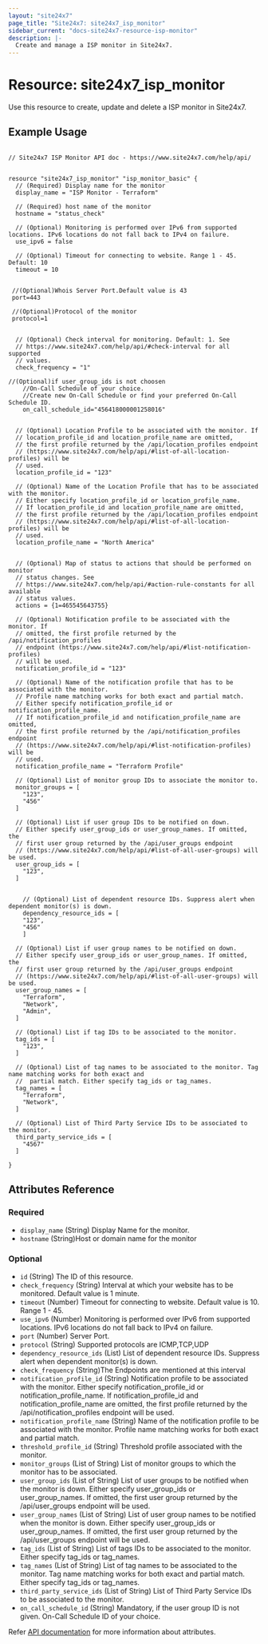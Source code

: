 ```yaml
---
layout: "site24x7"
page_title: "Site24x7: site24x7_isp_monitor"
sidebar_current: "docs-site24x7-resource-isp-monitor"
description: |-
  Create and manage a ISP monitor in Site24x7.
---
```


# Resource: site24x7\_isp\_monitor

Use this resource to create, update and delete a ISP monitor in Site24x7.

## Example Usage


```hcl

// Site24x7 ISP Monitor API doc - https://www.site24x7.com/help/api/


resource "site24x7_isp_monitor" "isp_monitor_basic" {
  // (Required) Display name for the monitor
  display_name = "ISP Monitor - Terraform"

  // (Required) host name of the monitor
  hostname = "status_check"

  // (Optional) Monitoring is performed over IPv6 from supported locations. IPv6 locations do not fall back to IPv4 on failure. 
  use_ipv6 = false

  // (Optional) Timeout for connecting to website. Range 1 - 45. Default: 10
  timeout = 10


 //(Optional)Whois Server Port.Default value is 43
 port=443

 //(Optional)Protocol of the monitor
 protocol=1


  // (Optional) Check interval for monitoring. Default: 1. See
  // https://www.site24x7.com/help/api/#check-interval for all supported
  // values.
  check_frequency = "1"

//(Optional)if user_group_ids is not choosen
    //On-Call Schedule of your choice.
    //Create new On-Call Schedule or find your preferred On-Call Schedule ID.
    on_call_schedule_id="456418000001258016"


  // (Optional) Location Profile to be associated with the monitor. If 
  // location_profile_id and location_profile_name are omitted,
  // the first profile returned by the /api/location_profiles endpoint
  // (https://www.site24x7.com/help/api/#list-of-all-location-profiles) will be
  // used.
  location_profile_id = "123"

  // (Optional) Name of the Location Profile that has to be associated with the monitor. 
  // Either specify location_profile_id or location_profile_name.
  // If location_profile_id and location_profile_name are omitted,
  // the first profile returned by the /api/location_profiles endpoint
  // (https://www.site24x7.com/help/api/#list-of-all-location-profiles) will be
  // used.
  location_profile_name = "North America"


  // (Optional) Map of status to actions that should be performed on monitor
  // status changes. See
  // https://www.site24x7.com/help/api/#action-rule-constants for all available
  // status values.
  actions = {1=465545643755}

  // (Optional) Notification profile to be associated with the monitor. If
  // omitted, the first profile returned by the /api/notification_profiles
  // endpoint (https://www.site24x7.com/help/api/#list-notification-profiles)
  // will be used.
  notification_profile_id = "123"

  // (Optional) Name of the notification profile that has to be associated with the monitor.
  // Profile name matching works for both exact and partial match.
  // Either specify notification_profile_id or notification_profile_name.
  // If notification_profile_id and notification_profile_name are omitted,
  // the first profile returned by the /api/notification_profiles endpoint
  // (https://www.site24x7.com/help/api/#list-notification-profiles) will be
  // used.
  notification_profile_name = "Terraform Profile"

  // (Optional) List of monitor group IDs to associate the monitor to.
  monitor_groups = [
    "123",
    "456"
  ]

  // (Optional) List if user group IDs to be notified on down. 
  // Either specify user_group_ids or user_group_names. If omitted, the
  // first user group returned by the /api/user_groups endpoint
  // (https://www.site24x7.com/help/api/#list-of-all-user-groups) will be used.
  user_group_ids = [
    "123",
  ]


	// (Optional) List of dependent resource IDs. Suppress alert when dependent monitor(s) is down.
	dependency_resource_ids = [
	"123",
	"456"
	]

  // (Optional) List if user group names to be notified on down. 
  // Either specify user_group_ids or user_group_names. If omitted, the
  // first user group returned by the /api/user_groups endpoint
  // (https://www.site24x7.com/help/api/#list-of-all-user-groups) will be used.
  user_group_names = [
    "Terraform",
    "Network",
    "Admin",
  ]

  // (Optional) List if tag IDs to be associated to the monitor.
  tag_ids = [
    "123",
  ]

  // (Optional) List of tag names to be associated to the monitor. Tag name matching works for both exact and 
  //  partial match. Either specify tag_ids or tag_names.
  tag_names = [
    "Terraform",
    "Network",
  ]

  // (Optional) List of Third Party Service IDs to be associated to the monitor.
  third_party_service_ids = [
    "4567"
  ]

}
```
## Attributes Reference

### Required
* `display_name` (String) Display Name for the monitor.
* `hostname`  (String)Host or domain name for the monitor
### Optional
* `id` (String) The ID of this resource.
* `check_frequency` (String) Interval at which your website has to be monitored. Default value is 1 minute.
* `timeout` (Number) Timeout for connecting to website. Default value is 10. Range 1 - 45.
* `use_ipv6` (Number) Monitoring is performed over IPv6 from supported locations. IPv6 locations do not fall back to IPv4 on failure.
* `port` (Number) Server Port.
* `protocol` (String) Supported protocols are ICMP,TCP,UDP
* `dependency_resource_ids` (List) List of dependent resource IDs. Suppress alert when dependent monitor(s) is down.
*  `check_frequency` (String)The Endpoints are mentioned at this interval
* `notification_profile_id` (String) Notification profile to be associated with the monitor. Either specify notification_profile_id or notification_profile_name. If notification_profile_id and notification_profile_name are omitted, the first profile returned by the /api/notification_profiles endpoint will be used.
* `notification_profile_name` (String) Name of the notification profile to be associated with the monitor. Profile name matching works for both exact and partial match.
* `threshold_profile_id` (String) Threshold profile associated with the monitor.
* `monitor_groups` (List of String) List of monitor groups to which the monitor has to be associated.
* `user_group_ids` (List of String) List of user groups to be notified when the monitor is down. Either specify user_group_ids or user_group_names. If omitted, the first user group returned by the /api/user_groups endpoint will be used.
* `user_group_names` (List of String) List of user group names to be notified when the monitor is down. Either specify user_group_ids or user_group_names. If omitted, the first user group returned by the /api/user_groups endpoint will be used.
* `tag_ids` (List of String) List of tags IDs to be associated to the monitor. Either specify tag_ids or tag_names.
* `tag_names` (List of String) List of tag names to be associated to the monitor. Tag name matching works for both exact and partial match. Either specify tag_ids or tag_names.
* `third_party_service_ids` (List of String) List of Third Party Service IDs to be associated to the monitor.
* `on_call_schedule_id` (String) Mandatory, if the user group ID is not given. On-Call Schedule ID of your choice.

Refer [API documentation](https://www.site24x7.com/help/api/) for more information about attributes.
